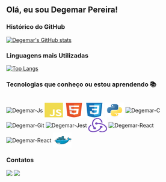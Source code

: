 ## Olá, eu sou Degemar Pereira!

### Histórico do GitHub
[![Degemar's GitHub stats](https://github-readme-stats.vercel.app/api?username=degemarps&theme=dark)](https://github.com/degemarps/github-readme-stats)

### Linguagens mais Utilizadas
[![Top Langs](https://github-readme-stats.vercel.app/api/top-langs/?username=degemarps&layout=compact&theme=dark)](https://github.com/degemarps/github-readme-stats) 
  
### Tecnologias que conheço ou estou aprendendo :books:
  
<div style="display: inline_block"><br>
  <img align="center" alt="Degemar-Js" height="40" width="50" src="https://cdn.jsdelivr.net/gh/devicons/devicon/icons/linux/linux-original.svg" />
  <img align="center" alt="Degemar-Js" height="40" width="50" src="https://raw.githubusercontent.com/devicons/devicon/master/icons/javascript/javascript-plain.svg">
  <img align="center" alt="Degemar-HTML" height="40" width="50" src="https://raw.githubusercontent.com/devicons/devicon/master/icons/html5/html5-original.svg">
  <img align="center" alt="Degemar-CSS" height="40" width="50" src="https://raw.githubusercontent.com/devicons/devicon/master/icons/css3/css3-original.svg">
  <img align="center" alt="Degemar-Python" height="40" width="50" src="https://raw.githubusercontent.com/devicons/devicon/master/icons/python/python-original.svg">
  <img align="center" alt="Degemar-C" height="40" width="50" src="https://cdn.jsdelivr.net/gh/devicons/devicon/icons/c/c-plain.svg" />
  <img align="center" alt="Degemar-Git" height="40" width="50" src="https://cdn.jsdelivr.net/gh/devicons/devicon/icons/git/git-original.svg" />
  <img align="center" alt="Degemar-Jest" height="40" width="50" src="https://cdn.jsdelivr.net/gh/devicons/devicon/icons/jest/jest-plain.svg" />
  <img align="center" alt="Degemar-Redux" height="40" width="50" src="https://raw.githubusercontent.com/devicons/devicon/b7a4cc6c8248538da219c03d704d9c2a190c4509/icons/redux/redux-original.svg" />
  <img align="center" alt="Degemar-React" height="40" width="50" src="https://cdn.jsdelivr.net/gh/devicons/devicon/icons/react/react-original.svg" />
  <img align="center" alt="Degemar-React" height="40" width="50" src="https://cdn.jsdelivr.net/gh/devicons/devicon/icons/nodejs/nodejs-original.svg" />
  <img align="center" alt="Degemar-Docker" height="40" width="50" src="https://raw.githubusercontent.com/devicons/devicon/b7a4cc6c8248538da219c03d704d9c2a190c4509/icons/docker/docker-original.svg" />
</div>
  
### Contatos
  
<div>
  <a href = "mailto:degemarpereira@gmail.com"><img src="https://img.shields.io/badge/-Gmail-%23333?style=for-the-badge&logo=gmail&logoColor=white" target="blank"></a>
  <a href="https://www.linkedin.com/in/degemar-pereira-da-silva-464162128/" target="blank"><img src="https://img.shields.io/badge/-LinkedIn-%230077B5?style=for-the-badge&logo=linkedin&logoColor=white" target="blank"></a> 
</div>
